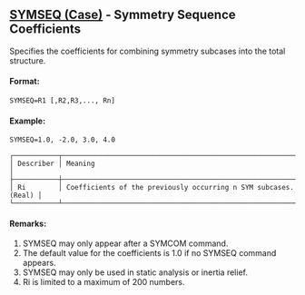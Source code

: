 ## [SYMSEQ (Case)](https://nexus.hexagon.com/documentationcenter/bundle/MSC_Nastran_2022.4/page/Nastran_Combined_Book/qrg/casecontrol4a/TOC.SYMSEQ.Case.xhtml) - Symmetry Sequence Coefficients

Specifies the coefficients for combining symmetry subcases into the total structure.

#### Format:

```nastran
SYMSEQ=R1 [,R2,R3,..., Rn]
```

#### Example:

```nastran
SYMSEQ=1.0, -2.0, 3.0, 4.0
```

```text
┌───────────┬─────────────────────────────────────────────────────────────────┐
│ Describer │ Meaning                                                         │
├───────────┼─────────────────────────────────────────────────────────────────┤
│ Ri        │ Coefficients of the previously occurring n SYM subcases. (Real) │
└───────────┴─────────────────────────────────────────────────────────────────┘
```

#### Remarks:

1. SYMSEQ may only appear after a SYMCOM command.
2. The default value for the coefficients is 1.0 if no SYMSEQ command appears.
3. SYMSEQ may only be used in static analysis or inertia relief.
4. Ri is limited to a maximum of 200 numbers.
